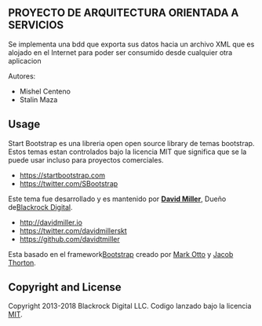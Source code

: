 ## PROYECTO DE ARQUITECTURA ORIENTADA A SERVICIOS

Se implementa una bdd que exporta sus datos hacia un archivo XML que es alojado en el Internet para poder ser consumido desde cualquier otra aplicacion

Autores:

* Mishel Centeno
* Stalin Maza

## Usage

Start Bootstrap es una libreria open open source library de temas bootstrap. Estos temas estan controlados bajo la licencia MIT que significa que se la puede usar incluso para proyectos comerciales.

* https://startbootstrap.com
* https://twitter.com/SBootstrap

Este tema fue desarrollado y es mantenido por **[David Miller](http://davidmiller.io/)**, Dueño de[Blackrock Digital](http://blackrockdigital.io/).

* http://davidmiller.io
* https://twitter.com/davidmillerskt
* https://github.com/davidtmiller

Esta basado en el framework[Bootstrap](http://getbootstrap.com/) creado por [Mark Otto](https://twitter.com/mdo) y [Jacob Thorton](https://twitter.com/fat).

## Copyright and License

Copyright 2013-2018 Blackrock Digital LLC. Codigo lanzado bajo la licencia [MIT](https://github.com/BlackrockDigital/startbootstrap-1-col-portfolio/blob/gh-pages/LICENSE).

